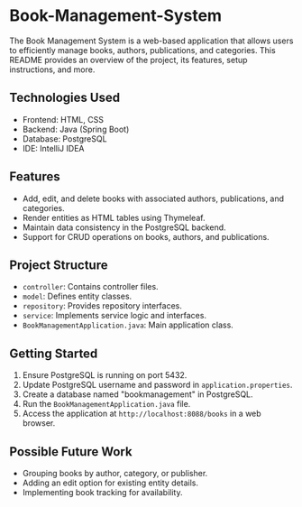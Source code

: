 # Book-Management-System

The Book Management System is a web-based application that allows users to efficiently manage books, authors, publications, and categories. This README provides an overview of the project, its features, setup instructions, and more.

## Technologies Used

- Frontend: HTML, CSS
- Backend: Java (Spring Boot)
- Database: PostgreSQL
- IDE: IntelliJ IDEA

## Features

- Add, edit, and delete books with associated authors, publications, and categories.
- Render entities as HTML tables using Thymeleaf.
- Maintain data consistency in the PostgreSQL backend.
- Support for CRUD operations on books, authors, and publications.

## Project Structure

- `controller`: Contains controller files.
- `model`: Defines entity classes.
- `repository`: Provides repository interfaces.
- `service`: Implements service logic and interfaces.
- `BookManagementApplication.java`: Main application class.

## Getting Started

1. Ensure PostgreSQL is running on port 5432.
2. Update PostgreSQL username and password in `application.properties`.
3. Create a database named "bookmanagement" in PostgreSQL.
4. Run the `BookManagementApplication.java` file.
5. Access the application at `http://localhost:8088/books` in a web browser.

## Possible Future Work

- Grouping books by author, category, or publisher.
- Adding an edit option for existing entity details.
- Implementing book tracking for availability.
